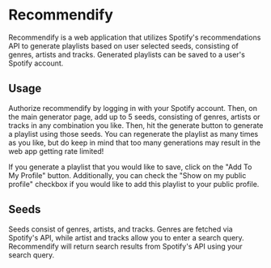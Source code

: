 # Recommendify

Recommendify is a web application that utilizes Spotify's recommendations API to generate playlists based on user selected seeds, consisting of genres, artists and tracks. Generated playlists can be saved to a user's Spotify account.

## Usage

Authorize recommendify by logging in with your Spotify account. Then, on the main generator page, add up to 5 seeds, consisting of genres, artists or tracks in any combination you like. Then, hit the generate button to generate a playlist using those seeds. You can regenerate the playlist as many times as you like, but do keep in mind that too many generations may result in the web app getting rate limited!

If you generate a playlist that you would like to save, click on the "Add To My Profile" button. Additionally, you can check the "Show on my public profile" checkbox if you would like to add this playlist to your public profile.

## Seeds
Seeds consist of genres, artists, and tracks. Genres are fetched via Spotify's API, while artist and tracks allow you to enter a search query. Recommendify will return search results from Spotify's API using your search query.
